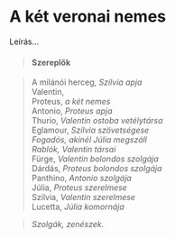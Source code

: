 <!-- ======================================================================
--- Search engine
title:          A két veronai nemes
keywords:       kettő, Verona, nemes, vígjáték
description:    William Shakespeare: A két veronai nemes.
--- Menu system
order:          10
text:           A két veronai nemes
hidden:         false
umbel:          false
--- Page properties
id:             /comedies/the-two-gentlemen-of-verona
document:       
layout:         layout-2-left
$-left:         play-list
searchable:     true
======================================================================= -->

# A két veronai nemes

Leírás...

>   #### Szereplők
    
>   A milánói herceg, _Szilvia apja_  
    Valentin,  
    Proteus, _a két nemes_  
    Antonio, _Proteus apja_  
    Thurio, _Valentin ostoba vetélytársa_  
    Eglamour, _Szilvia szövetségese_  
    _Fogadós, akinél Júlia megszáll_  
    _Rablók, Valentin társai_  
    Fürge, _Valentin bolondos szolgája_  
    Dárdás, _Proteus bolondos szolgája_  
    Panthino, _Antonio szolgája_  
    Júlia, _Proteus szerelmese_  
    Szilvia, _Valentin szerelmese_  
    Lucetta, _Júlia komornája_
    
>   _Szolgák, zenészek._
